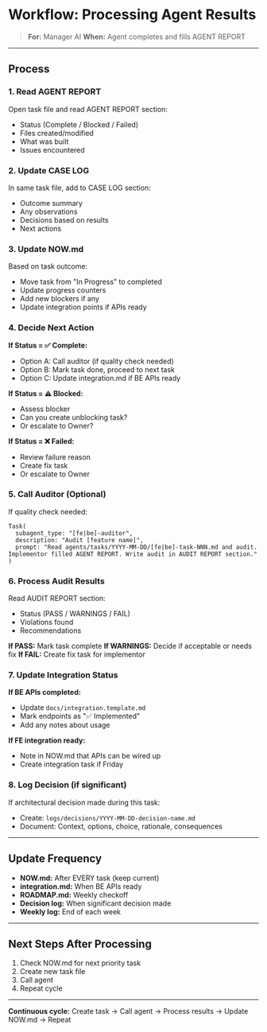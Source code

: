 # Workflow: Processing Agent Results

> **For:** Manager AI
> **When:** Agent completes and fills AGENT REPORT

---

## Process

### 1. Read AGENT REPORT

Open task file and read AGENT REPORT section:
- Status (Complete / Blocked / Failed)
- Files created/modified
- What was built
- Issues encountered

### 2. Update CASE LOG

In same task file, add to CASE LOG section:
- Outcome summary
- Any observations
- Decisions based on results
- Next actions

### 3. Update NOW.md

Based on task outcome:
- Move task from "In Progress" to completed
- Update progress counters
- Add new blockers if any
- Update integration points if APIs ready

### 4. Decide Next Action

**If Status = ✅ Complete:**
- Option A: Call auditor (if quality check needed)
- Option B: Mark task done, proceed to next task
- Option C: Update integration.md if BE APIs ready

**If Status = ⚠️ Blocked:**
- Assess blocker
- Can you create unblocking task?
- Or escalate to Owner?

**If Status = ❌ Failed:**
- Review failure reason
- Create fix task
- Or escalate to Owner

### 5. Call Auditor (Optional)

If quality check needed:
```
Task(
  subagent_type: "[fe|be]-auditor",
  description: "Audit [feature name]",
  prompt: "Read agents/tasks/YYYY-MM-DD/[fe|be]-task-NNN.md and audit. Implementor filled AGENT REPORT. Write audit in AUDIT REPORT section."
)
```

### 6. Process Audit Results

Read AUDIT REPORT section:
- Status (PASS / WARNINGS / FAIL)
- Violations found
- Recommendations

**If PASS:** Mark task complete
**If WARNINGS:** Decide if acceptable or needs fix
**If FAIL:** Create fix task for implementor

### 7. Update Integration Status

**If BE APIs completed:**
- Update `docs/integration.template.md`
- Mark endpoints as "✅ Implemented"
- Add any notes about usage

**If FE integration ready:**
- Note in NOW.md that APIs can be wired up
- Create integration task if Friday

### 8. Log Decision (if significant)

If architectural decision made during this task:
- Create: `logs/decisions/YYYY-MM-DD-decision-name.md`
- Document: Context, options, choice, rationale, consequences

---

## Update Frequency

- **NOW.md:** After EVERY task (keep current)
- **integration.md:** When BE APIs ready
- **ROADMAP.md:** Weekly checkoff
- **Decision log:** When significant decision made
- **Weekly log:** End of each week

---

## Next Steps After Processing

1. Check NOW.md for next priority task
2. Create new task file
3. Call agent
4. Repeat cycle

---

**Continuous cycle:** Create task → Call agent → Process results → Update NOW.md → Repeat
